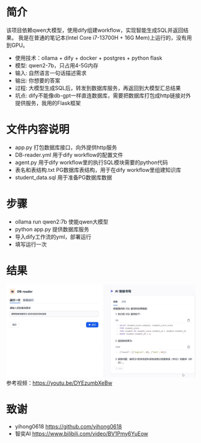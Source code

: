 # 简介 
该项目依赖qwen大模型，使用dify组建workflow，实现智能生成SQL并返回结果。
我是在普通的笔记本(Intel Core i7-13700H + 16G Mem)上运行的，没有用到GPU。

- 使用技术：ollama + dify + docker + postgres + python flask
- 模型: qwen2-7b，只占用4-5G内存
- 输入: 自然语言一句话描述需求
- 输出: 你想要的答案
- 过程: 大模型生成SQL后，转发到数据库服务，再返回到大模型汇总结果
- 坑点: dify不能像db-gpt一样直连数据库，需要把数据库打包成http链接对外提供服务，我用的Flask框架

# 文件内容说明
- app.py 打包数据库接口，向外提供http服务
- DB-reader.yml 用于dify workflow的配置文件
- agent.py 用于dify workflow里的执行SQL模块需要的python代码
- 表名和表结构.txt PG数据库表结构，用于在dify workflow里组建知识库
- student_data.sql 用于准备PG数据库数据

# 步骤
- ollama run qwen2:7b 使能qwen大模型
- python app.py 提供数据库服务
- 导入dify工作流的yml，部署运行
- 填写运行一次

# 结果
![查询测试](result.png)
参考视频：https://youtu.be/DYEzumbXeBw

# 致谢
- yihong0618 https://github.com/yihong0618
- 智奕AI https://www.bilibili.com/video/BV1Pmy6YuEow